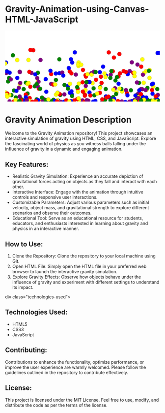 # Gravity-Animation-using-Canvas-HTML-JavaScript

<img src="gravity.png">



<body>
    <h1>Gravity Animation Description</h1>
    
   <p>Welcome to the Gravity Animation repository! This project showcases an interactive simulation of gravity using HTML, CSS, and JavaScript. Explore the fascinating world of physics as you witness balls falling under the influence of gravity in a dynamic and engaging animation.</p>

   <div class="key-features">
        <h2>Key Features:</h2>
        <ul>
            <li>Realistic Gravity Simulation: Experience an accurate depiction of gravitational forces acting on objects as they fall and interact with each other.</li>
            <li>Interactive Interface: Engage with the animation through intuitive controls and responsive user interactions.</li>
            <li>Customizable Parameters: Adjust various parameters such as initial velocity, object mass, and gravitational strength to explore different scenarios and observe their outcomes.</li>
            <li>Educational Tool: Serve as an educational resource for students, educators, and enthusiasts interested in learning about gravity and physics in an interactive manner.</li>
        </ul>
    </div>

   <div class="how-to-use">
        <h2>How to Use:</h2>
        <ol>
            <li>Clone the Repository: Clone the repository to your local machine using Git.</li>
            <li>Open HTML File: Simply open the HTML file in your preferred web browser to launch the interactive gravity simulation.</li>
            <li>Explore Gravity Effects: Observe how objects behave under the influence of gravity and experiment with different settings to understand its impact.</li>
        </ol>
    </div>

   div class="technologies-used">
        <h2>Technologies Used:</h2>
        <ul>
            <li>HTML5</li>
            <li>CSS3</li>
            <li>JavaScript</li>
        </ul>
    </div>

   <div class="contributing">
        <h2>Contributing:</h2>
        <p>Contributions to enhance the functionality, optimize performance, or improve the user experience are warmly welcomed. Please follow the guidelines outlined in the repository to contribute effectively.</p>
    </div>

   <div class="license">
        <h2>License:</h2>
        <p>This project is licensed under the MIT License. Feel free to use, modify, and distribute the code as per the terms of the license.</p>
    </div>
</body>
</html>

